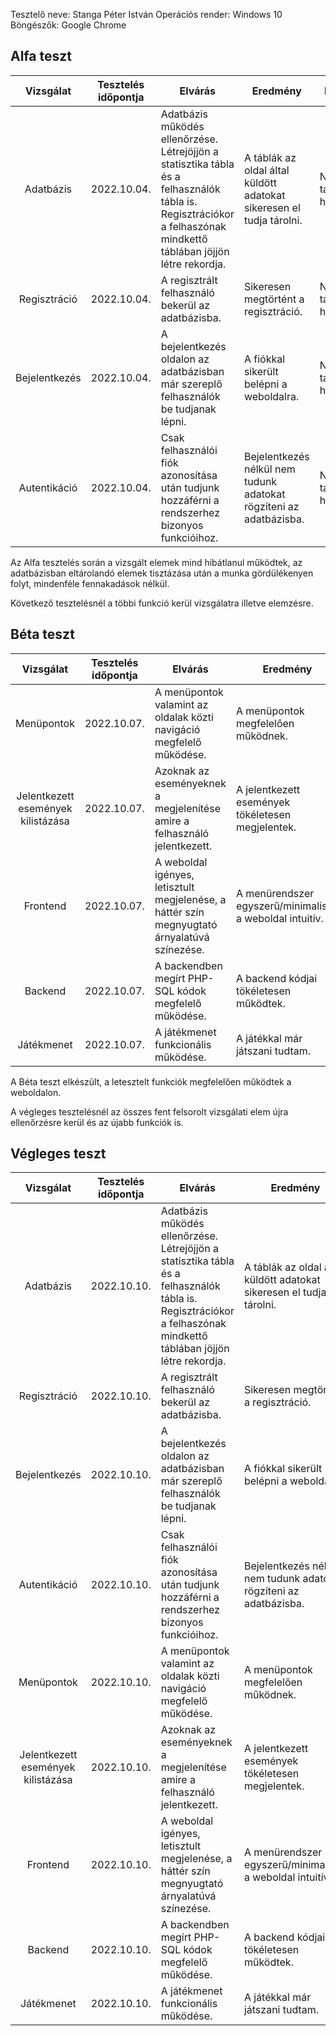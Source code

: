 Tesztelő neve: Stanga Péter István
Operációs render: Windows 10
Böngészők: Google Chrome

## Alfa teszt

| Vizsgálat | Tesztelés időpontja | Elvárás | Eredmény | Hibák |
| :---: | --- | --- | --- | --- |
| Adatbázis | 2022.10.04. | Adatbázis működés ellenőrzése. Létrejöjjön a statisztika tábla és a felhasználók tábla is. Regisztrációkor a felhaszónak mindkettő táblában jöjjön létre rekordja. | A táblák az oldal által küldött adatokat sikeresen el tudja tárolni. | Nem találtam hibát. |
| Regisztráció | 2022.10.04. | A regisztrált felhasználó bekerül az adatbázisba. | Sikeresen megtörtént a regisztráció. | Nem találtam hibát. |
| Bejelentkezés | 2022.10.04. | A bejelentkezés oldalon az adatbázisban már szereplő felhasználók be tudjanak lépni. | A fiókkal sikerült belépni a weboldalra. | Nem találtam hibát. |
| Autentikáció | 2022.10.04. | Csak felhasználói fiók azonosítása után tudjunk hozzáférni a rendszerhez bizonyos funkcióihoz. | Bejelentkezés nélkül nem tudunk adatokat rögzíteni az adatbázisba. | Nem találtam hibát. |

Az Alfa tesztelés során a vizsgált elemek mind hibátlanul működtek, az adatbázisban eltárolandó elemek tisztázása után a munka gördülékenyen folyt, mindenféle fennakadások nélkül.

Következő tesztelésnél a többi funkció kerül vizsgálatra illetve elemzésre.
## Béta teszt

| Vizsgálat | Tesztelés időpontja | Elvárás | Eredmény | Hibák |
| :---: | --- | --- | --- | --- |
| Menüpontok | 2022.10.07.| A menüpontok valamint az oldalak közti navigáció megfelelő működése. | A menüpontok megfelelően működnek. | Nem találtam hibát. |
| Jelentkezett események kilistázása | 2022.10.07.| Azoknak az eseményeknek a megjelenítése amire a felhasználó jelentkezett. | A jelentkezett események tökéletesen megjelentek. | Nem találtam hibát. |
| Frontend | 2022.10.07.| A weboldal igényes, letisztult megjelenése, a háttér szín megnyugtató árnyalatúvá színezése. | A menürendszer egyszerű/minimalista, a weboldal intuitív. | Nem találtam hibát. |
| Backend | 2022.10.07.| A backendben megírt PHP-SQL kódok megfelelő működése. | A backend kódjai tökéletesen működtek. | Nem találtam hibát. |
| Játékmenet | 2022.10.07.| A játékmenet funkcionális működése. | A játékkal már játszani tudtam. | Nem találtam hibát. |



A Béta teszt elkészült, a letesztelt funkciók megfelelően működtek a weboldalon. 

A végleges tesztelésnél az összes fent felsorolt vizsgálati elem újra ellenőrzésre kerül és az újabb funkciók is.
## Végleges teszt

| Vizsgálat | Tesztelés időpontja | Elvárás | Eredmény | Hibák |
| :---: | --- | --- | --- | --- |
| Adatbázis | 2022.10.10. | Adatbázis működés ellenőrzése. Létrejöjjön a statisztika tábla és a felhasználók tábla is. Regisztrációkor a felhaszónak mindkettő táblában jöjjön létre rekordja. | A táblák az oldal által küldött adatokat sikeresen el tudja tárolni. | Nem találtam hibát. |
| Regisztráció | 2022.10.10. | A regisztrált felhasználó bekerül az adatbázisba. | Sikeresen megtörtént a regisztráció. | Nem találtam hibát. |
| Bejelentkezés | 2022.10.10. | A bejelentkezés oldalon az adatbázisban már szereplő felhasználók be tudjanak lépni. | A fiókkal sikerült belépni a weboldalra. | Nem találtam hibát. |
| Autentikáció | 2022.10.10. | Csak felhasználói fiók azonosítása után tudjunk hozzáférni a rendszerhez bizonyos funkcióihoz. | Bejelentkezés nélkül nem tudunk adatokat rögzíteni az adatbázisba. | Nem találtam hibát. |
| Menüpontok | 2022.10.10.| A menüpontok valamint az oldalak közti navigáció megfelelő működése. | A menüpontok megfelelően működnek. | Nem találtam hibát. |
| Jelentkezett események kilistázása | 2022.10.10.| Azoknak az eseményeknek a megjelenítése amire a felhasználó jelentkezett. | A jelentkezett események tökéletesen megjelentek. | Nem találtam hibát. |
| Frontend | 2022.10.10.| A weboldal igényes, letisztult megjelenése, a háttér szín megnyugtató árnyalatúvá színezése. | A menürendszer egyszerű/minimalista, a weboldal intuitív. | Nem találtam hibát. |
| Backend | 2022.10.10.| A backendben megírt PHP-SQL kódok megfelelő működése. | A backend kódjai tökéletesen működtek. | Nem találtam hibát. |
| Játékmenet | 2022.10.10.| A játékmenet funkcionális működése. | A játékkal már játszani tudtam. | Nem találtam hibát. |
